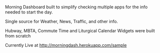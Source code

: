 Morning Dashboard built to simplify checking multiple apps for the info needed to start the day.

Single source for Weather, News, Traffic, and other info.

Hubway, MBTA, Commute Time and Liturgical Calendar Widgets were built from scratch 

Currently Live at http://morningdash.herokuapp.com/sample